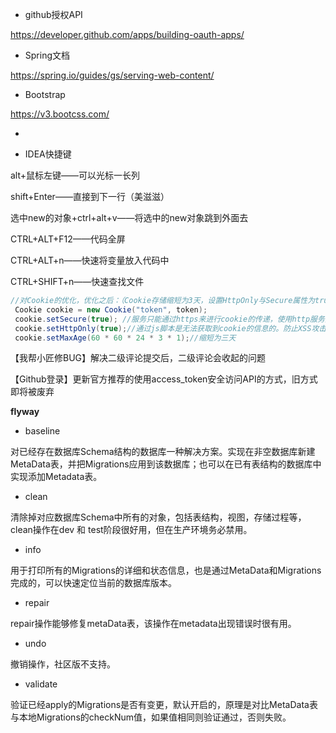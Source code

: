 - github授权API

https://developer.github.com/apps/building-oauth-apps/



- Spring文档

https://spring.io/guides/gs/serving-web-content/



- Bootstrap

https://v3.bootcss.com/



- 





- IDEA快捷键

alt+鼠标左键——可以光标一长列

shift+Enter——直接到下一行（美滋滋）

选中new的对象+ctrl+alt+v——将选中的new对象跳到外面去

CTRL+ALT+F12——代码全屏

CTRL+ALT+n——快速将变量放入代码中

CTRL+SHIFT+n——快速查找文件











```java
//对Cookie的优化，优化之后：（Cookie存储缩短为3天，设置HttpOnly与Secure属性为true。）
 Cookie cookie = new Cookie("token", token);
 cookie.setSecure(true); //服务只能通过https来进行cookie的传递，使用http服务无法提供服务。
 cookie.setHttpOnly(true);//通过js脚本是无法获取到cookie的信息的。防止XSS攻击。
 cookie.setMaxAge(60 * 60 * 24 * 3 * 1);//缩短为三天
```



【我帮小匠修BUG】解决二级评论提交后，二级评论会收起的问题

【Github登录】更新官方推荐的使用access_token安全访问API的方式，旧方式即将被废弃





**flyway**

- baseline

对已经存在数据库Schema结构的数据库一种解决方案。实现在非空数据库新建MetaData表，并把Migrations应用到该数据库；也可以在已有表结构的数据库中实现添加Metadata表。

- clean

清除掉对应数据库Schema中所有的对象，包括表结构，视图，存储过程等，clean操作在dev 和 test阶段很好用，但在生产环境务必禁用。

- info

用于打印所有的Migrations的详细和状态信息，也是通过MetaData和Migrations完成的，可以快速定位当前的数据库版本。

- repair

repair操作能够修复metaData表，该操作在metadata出现错误时很有用。

- undo

撤销操作，社区版不支持。

- validate

验证已经apply的Migrations是否有变更，默认开启的，原理是对比MetaData表与本地Migrations的checkNum值，如果值相同则验证通过，否则失败。





